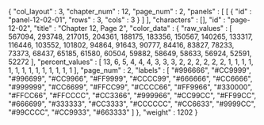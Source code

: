{
  "col_layout" : 3,
  "chapter_num" : 12,
  "page_num" : 2,
  "panels" : [
    [
      {
        "id" : "panel-12-02-01",
        "rows" : 3,
        "cols" : 3
      }
    ]
  ],
  "characters" : [],
  "id" : "page-12-02",
  "title" : "Chapter 12, Page 2",
  "color_data" : {
    "raw_values" : [
      567094,
      293748,
      217015,
      204361,
      188175,
      183356,
      150567,
      140265,
      133317,
      116446,
      103552,
      101802,
      94864,
      91643,
      90777,
      84416,
      83827,
      78233,
      73373,
      68437,
      65185,
      61580,
      60504,
      59882,
      58649,
      58633,
      56924,
      52591,
      52272
    ],
    "percent_values" : [
      13,
      6,
      5,
      4,
      4,
      4,
      3,
      3,
      3,
      2,
      2,
      2,
      2,
      2,
      2,
      1,
      1,
      1,
      1,
      1,
      1,
      1,
      1,
      1,
      1,
      1,
      1,
      1,
      1
    ],
    "page_num" : 2,
    "labels" : [
      "#996666",
      "#CC9999",
      "#996699",
      "#CC9966",
      "#FF9999",
      "#CCCC99",
      "#666666",
      "#CC6666",
      "#999999",
      "#CC6699",
      "#FFCC99",
      "#CCCC66",
      "#FF9966",
      "#330000",
      "#FFCC66",
      "#FFCCCC",
      "#CC3366",
      "#999966",
      "#CC99CC",
      "#FF99CC",
      "#666699",
      "#333333",
      "#CC3333",
      "#CCCCCC",
      "#CC6633",
      "#9999CC",
      "#99CCCC",
      "#CC9933",
      "#663333"
    ]
  },
  "weight" : 1202
}
